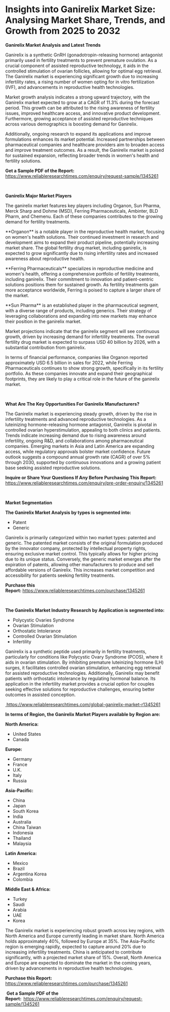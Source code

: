 <p><h1>Insights into Ganirelix Market Size: Analysing Market Share, Trends, and Growth from 2025 to 2032</h1></p><p><strong>Ganirelix Market Analysis and Latest Trends</strong></p>
<p><p>Ganirelix is a synthetic GnRH (gonadotropin-releasing hormone) antagonist primarily used in fertility treatments to prevent premature ovulation. As a crucial component of assisted reproductive technology, it aids in the controlled stimulation of ovarian follicles, allowing for optimal egg retrieval. The Ganirelix market is experiencing significant growth due to increasing infertility rates, a rising number of women opting for in vitro fertilization (IVF), and advancements in reproductive health technologies.</p><p>Market growth analysis indicates a strong upward trajectory, with the Ganirelix market expected to grow at a CAGR of 11.3% during the forecast period. This growth can be attributed to the rising awareness of fertility issues, improved healthcare access, and innovative product development. Furthermore, growing acceptance of assisted reproductive techniques across various demographics is boosting demand for Ganirelix.</p><p>Additionally, ongoing research to expand its applications and improve formulations enhances its market potential. Increased partnerships between pharmaceutical companies and healthcare providers aim to broaden access and improve treatment outcomes. As a result, the Ganirelix market is poised for sustained expansion, reflecting broader trends in women's health and fertility solutions.</p></p>
<p><strong>Get a Sample PDF of the Report:&nbsp;</strong> <a href="https://www.reliableresearchtimes.com/enquiry/request-sample/1345261?utm_campaign=3113&utm_medium=2&utm_source=Github&utm_content=ia&utm_term=19042025&utm_id=ganirelix">https://www.reliableresearchtimes.com/enquiry/request-sample/1345261</a></p>
<p>&nbsp;</p>
<p><strong>Ganirelix Major Market Players</strong></p>
<p><p>The ganirelix market features key players including Organon, Sun Pharma, Merck Sharp and Dohme (MSD), Ferring Pharmaceuticals, Ambinter, BLD Pharm, and Chemenu. Each of these companies contributes to the growing demand for fertility treatments.</p><p>**Organon** is a notable player in the reproductive health market, focusing on women's health solutions. Their continued investment in research and development aims to expand their product pipeline, potentially increasing market share. The global fertility drug market, including ganirelix, is expected to grow significantly due to rising infertility rates and increased awareness about reproductive health.</p><p>**Ferring Pharmaceuticals** specializes in reproductive medicine and women's health, offering a comprehensive portfolio of fertility treatments, including ganirelix. Their commitment to innovation and patient-centric solutions positions them for sustained growth. As fertility treatments gain more acceptance worldwide, Ferring is poised to capture a larger share of the market.</p><p>**Sun Pharma** is an established player in the pharmaceutical segment, with a diverse range of products, including generics. Their strategy of leveraging collaborations and expanding into new markets may enhance their position in the ganirelix market.</p><p>Market projections indicate that the ganirelix segment will see continuous growth, driven by increasing demand for infertility treatments. The overall fertility drug market is expected to surpass USD 40 billion by 2026, with a substantial contribution from ganirelix.</p><p>In terms of financial performance, companies like Organon reported approximately USD 6.5 billion in sales for 2022, while Ferring Pharmaceuticals continues to show strong growth, specifically in its fertility portfolio. As these companies innovate and expand their geographical footprints, they are likely to play a critical role in the future of the ganirelix market.</p></p>
<p>&nbsp;</p>
<p><strong>What Are The Key Opportunities For Ganirelix Manufacturers?</strong></p>
<p><p>The Ganirelix market is experiencing steady growth, driven by the rise in infertility treatments and advanced reproductive technologies. As a luteinizing hormone-releasing hormone antagonist, Ganirelix is pivotal in controlled ovarian hyperstimulation, appealing to both clinics and patients. Trends indicate increasing demand due to rising awareness around infertility, ongoing R&D, and collaborations among pharmaceutical companies. Emerging markets in Asia and Latin America are expanding access, while regulatory approvals bolster market confidence. Future outlook suggests a compound annual growth rate (CAGR) of over 5% through 2030, supported by continuous innovations and a growing patient base seeking assisted reproductive solutions.</p></p>
<p><strong>Inquire or Share Your Questions If Any Before Purchasing This Report:</strong> <a href="https://www.reliableresearchtimes.com/enquiry/pre-order-enquiry/1345261?utm_campaign=3113&utm_medium=2&utm_source=Github&utm_content=ia&utm_term=19042025&utm_id=ganirelix">https://www.reliableresearchtimes.com/enquiry/pre-order-enquiry/1345261</a></p>
<p>&nbsp;</p>
<p><strong>Market Segmentation</strong></p>
<p><strong>The Ganirelix Market Analysis by types is segmented into:</strong></p>
<p><ul><li>Patent</li><li>Generic</li></ul></p>
<p><p>Ganirelix is primarily categorized within two market types: patented and generic. The patented market consists of the original formulation produced by the innovator company, protected by intellectual property rights, ensuring exclusive market control. This typically allows for higher pricing due to its unique status. Conversely, the generic market emerges after the expiration of patents, allowing other manufacturers to produce and sell affordable versions of Ganirelix. This increases market competition and accessibility for patients seeking fertility treatments.</p></p>
<p><strong>Purchase this Report:&nbsp;</strong><a href="https://www.reliableresearchtimes.com/purchase/1345261?utm_campaign=3113&utm_medium=2&utm_source=Github&utm_content=ia&utm_term=19042025&utm_id=ganirelix">https://www.reliableresearchtimes.com/purchase/1345261</a></p>
<p>&nbsp;</p>
<p><strong>The Ganirelix Market Industry Research by Application is segmented into:</strong></p>
<p><ul><li>Polycystic Ovaries Syndrome</li><li>Ovarian Stimulation</li><li>Orthostatic Intolerance</li><li>Controlled Ovarian Stimulation</li><li>Infertility</li></ul></p>
<p><p>Ganirelix is a synthetic peptide used primarily in fertility treatments, particularly for conditions like Polycystic Ovary Syndrome (PCOS), where it aids in ovarian stimulation. By inhibiting premature luteinizing hormone (LH) surges, it facilitates controlled ovarian stimulation, enhancing egg retrieval for assisted reproductive technologies. Additionally, Ganirelix may benefit patients with orthostatic intolerance by regulating hormonal balance. Its application in the infertility market provides a crucial option for couples seeking effective solutions for reproductive challenges, ensuring better outcomes in assisted conception.</p></p>
<p><a href="https://www.reliableresearchtimes.com/global-ganirelix-market-r1345261?utm_campaign=3113&utm_medium=2&utm_source=Github&utm_content=ia&utm_term=19042025&utm_id=ganirelix">&nbsp;https://www.reliableresearchtimes.com/global-ganirelix-market-r1345261</a></p>
<p><strong>In terms of Region, the Ganirelix Market Players available by Region are:</strong></p>
<p>
    <p> <strong> North America: </strong>
        <ul>
            <li>United States</li>
            <li>Canada</li>
        </ul>
        </p> 
    <p> <strong> Europe: </strong>
        <ul>
            <li>Germany</li>
            <li>France</li>
            <li>U.K.</li>
            <li>Italy</li>
            <li>Russia</li>
        </ul>
        </p> 
    <p> <strong> Asia-Pacific: </strong>
        <ul>
            <li>China</li>
            <li>Japan</li>
            <li>South Korea</li>
            <li>India</li>
            <li>Australia</li>
            <li>China Taiwan</li>
            <li>Indonesia</li>
            <li>Thailand</li>
            <li>Malaysia</li>
        </ul>
        </p> 
    <p> <strong> Latin America: </strong>
        <ul>
            <li>Mexico</li>
            <li>Brazil</li>
            <li>Argentina Korea</li>
            <li>Colombia</li>
        </ul>
        </p> 
    <p> <strong> Middle East & Africa: </strong>
        <ul>
            <li>Turkey</li>
            <li>Saudi</li>
            <li>Arabia</li>
            <li>UAE</li>
            <li>Korea</li>
        </ul>
    </p>
    </p>
<p><p>The Ganirelix market is experiencing robust growth across key regions, with North America and Europe currently leading in market share. North America holds approximately 40%, followed by Europe at 35%. The Asia-Pacific region is emerging rapidly, expected to capture around 20% due to increasing infertility treatments. China is anticipated to contribute significantly, with a projected market share of 15%. Overall, North America and Europe are expected to dominate the market in the coming years, driven by advancements in reproductive health technologies.</p></p>
<p><strong>Purchase this Report: </strong><a href="https://www.reliableresearchtimes.com/purchase/1345261?utm_campaign=3113&utm_medium=2&utm_source=Github&utm_content=ia&utm_term=19042025&utm_id=ganirelix">https://www.reliableresearchtimes.com/purchase/1345261</a></p>
<p>&nbsp;<strong>Get a Sample PDF of the Report:&nbsp;&nbsp;</strong><a href="https://www.reliableresearchtimes.com/enquiry/request-sample/1345261?utm_campaign=3113&utm_medium=2&utm_source=Github&utm_content=ia&utm_term=19042025&utm_id=ganirelix">https://www.reliableresearchtimes.com/enquiry/request-sample/1345261</a></p>
<p><strong></strong></p>
<p><p></p><p></p><p></p></p>